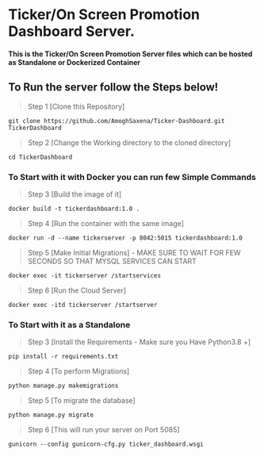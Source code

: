 # Ticker/On Screen Promotion Dashboard Server.


#### This is the Ticker/On Screen Promotion Server files which can be hosted as Standalone or Dockerized Container


## To Run the server follow the Steps below!

> Step 1 [Clone this Repository]
```
git clone https://github.com/AmoghSaxena/Ticker-Dashboard.git TickerDashboard
```

> Step 2 [Change the Working directory to the cloned directory]
```
cd TickerDashboard
```

###  To Start with it with Docker you can run few Simple Commands

> Step 3 [Build the image of it]
```
docker build -t tickerdashboard:1.0 .
```

> Step 4 [Run the container with the same image]
```
docker run -d --name tickerserver -p 8042:5015 tickerdashboard:1.0
```

> Step 5 [Make Initial Migrations] - MAKE SURE TO WAIT FOR FEW SECONDS SO THAT MYSQL SERVICES CAN START
```
docker exec -it tickerserver /startservices
```

> Step 6 [Run the Cloud Server]
```
docker exec -itd tickerserver /startserver
```

### To Start with it as a Standalone
> Step 3 [Install the Requirements - Make sure you Have Python3.8 +]
```
pip install -r requirements.txt
```

> Step 4 [To perform Migrations]
```
python manage.py makemigrations
```

> Step 5 [To migrate the database]
```
python manage.py migrate
```

> Step 6 [This will run your server on Port 5085]
```
gunicorn --config gunicorn-cfg.py ticker_dashboard.wsgi
```
